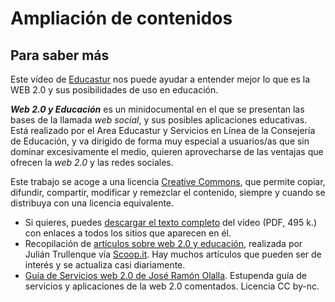 # Ampliación de contenidos

## Para saber más

Este vídeo de [Educastur](http://www.google.com/url?q=http%3A%2F%2Fwww.educastur.es%2F&sa=D&sntz=1&usg=AFrqEzccf4gfyd2HGhi-M7rtyzIF4kxosg) nos puede ayudar a entender mejor lo que es la WEB 2.0 y sus posibilidades de uso en educación.

_**Web 2.0 y Educación**_ es un minidocumental en el que se presentan las bases de la llamada _web social_, y sus posibles aplicaciones educativas. Está realizado por el Area Educastur y Servicios en Línea de la Consejería de Educación, y va dirigido de forma muy especial a usuarios/as que sin dominar excesivamente el medio, quieren aprovecharse de las ventajas que ofrecen la _web 2.0_ y las redes sociales.

Este trabajo se acoge a una licencia [Creative Commons](http://creativecommons.org/licenses/by-sa/3.0/deed.es), que permite copiar, difundir, compartir, modificar y remezclar el contenido, siempre y cuando se distribuya con una licencia equivalente.

*   Si quieres, puedes [descargar el texto completo](http://blog.educastur.es/files/2007/06/web2_0v02.pdf) del vídeo (PDF, 495 k.) con enlaces a todos los sitios que aparecen en él.
*   Recopilación de [artículos sobre web 2.0 y educación](http://www.scoop.it/t/cpr1tic), realizada por Julián Trullenque vía [Scoop.it](http://www.scoop.it/). Hay muchos artículos que pueden ser de interés y se actualiza casi diariamente.
*   [Guía de Servicios web 2.0 de José Ramón Olalla](http://www.catedu.es/arablogs/blog.php?id_blog=1145). Estupenda guía de servicios y aplicaciones de la web 2.0 comentados. Licencia CC by-nc.

